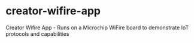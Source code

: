 # creator-wifire-app
Creator Wifire App - Runs on a Microchip WiFire board to demonstrate IoT protocols and capabilities

